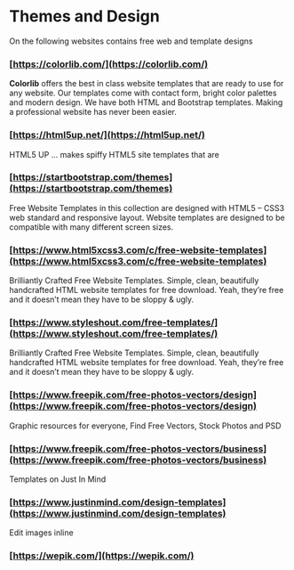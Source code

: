 # Themes and Design

On the following websites contains free web and template designs

### [https://colorlib.com/](https://colorlib.com/)

**Colorlib** offers the best in class website templates that are ready to use for any website. Our templates come with contact form, bright color palettes and modern design. We have both HTML and Bootstrap templates. Making a professional website has never been easier.

### [https://html5up.net/](https://html5up.net/)

HTML5 UP ... makes spiffy HTML5 site templates that are

### [https://startbootstrap.com/themes](https://startbootstrap.com/themes)

Free Website Templates in this collection are designed with HTML5 – CSS3 web standard and responsive layout. Website templates are designed to be compatible with many different screen sizes.

### [https://www.html5xcss3.com/c/free-website-templates](https://www.html5xcss3.com/c/free-website-templates)

Brilliantly Crafted Free Website Templates. Simple, clean, beautifully handcrafted HTML website templates for free download. Yeah, they’re free and it doesn’t mean they have to be sloppy & ugly.

### [https://www.styleshout.com/free-templates/](https://www.styleshout.com/free-templates/)

Brilliantly Crafted Free Website Templates. Simple, clean, beautifully handcrafted HTML website templates for free download. Yeah, they’re free and it doesn’t mean they have to be sloppy & ugly.

### [https://www.freepik.com/free-photos-vectors/design](https://www.freepik.com/free-photos-vectors/design)

Graphic resources for everyone, Find Free Vectors, Stock Photos and PSD

### [https://www.freepik.com/free-photos-vectors/business](https://www.freepik.com/free-photos-vectors/business)

Templates on Just In Mind

### [https://www.justinmind.com/design-templates](https://www.justinmind.com/design-templates)

Edit images inline

### [https://wepik.com/](https://wepik.com/)





